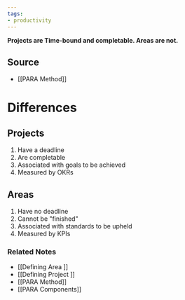 ```yaml
---
tags:
- productivity
---
```

**Projects are Time-bound and completable. Areas are not.**

## Source
- [[PARA Method]]

# Differences

## Projects

1. Have a deadline
2. Are completable
3. Associated with goals to be achieved
4. Measured by OKRs

## Areas

1. Have no deadline
2. Cannot be "finished"
3. Associated with standards to be upheld
4. Measured by KPIs

### Related Notes
- [[Defining Area ]]
- [[Defining  Project ]]
- [[PARA Method]] 
- [[PARA Components]]
